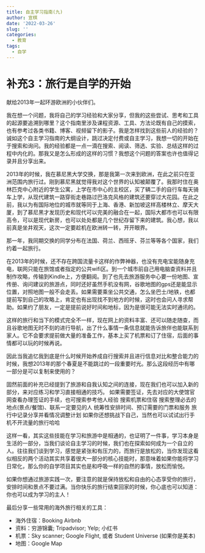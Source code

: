 ```yaml
---
title: 自主学习指南(九)
author: 宣棋
date: '2022-03-26'
slug: ''
categories:
  - 教育
tags:
  - 自学
---
```


# 补充3：旅行是自学的开始

献给2013年一起环游欧洲的小伙伴们。

我在想一个问题，我将自己的学习经验和大家分享，但我的这些尝试、思考和工具的起源要追溯到哪里？这个指南里涉及课程资源、工具、方法论既有自己的摸索，也有参考过各类书籍、博客、视频留下的影子。我是怎样找到这些前人的经验的？诚如这个自主学习指南的大纲设计，跳过决定付费或自主学习，我想一切的开始在于搜索和询问。我的经验都是一点一滴在搜索、阅读、筛选、实验、总结这样的过程中内化的。那我又是怎么形成的这样的习惯？我想这个问题的答案也许也值得记录并且分享出来。

2013年的时候，我在慕尼黑大学交换，那是我第一次来到欧洲，在此之前只在亚洲范围内旅行过。刚到慕尼黑就觉得我对这个世界的认知被颠覆了。我那时住在奥林匹克中心附近的学生公寓，上学在市中心的主校区，买了辆二手的自行车每天骑车上学，从现代建筑一路穿街走巷路过巴洛克风格的建筑还要穿过大花园。在此之前，我以为有国际地位的城市就等同于上海、香港、新加坡这样高楼林立、摩天大厦，到了慕尼黑才发现历史和现代可以完美的融合在一起，国际大都市也可以有限高令，可以是现代新房，也可以处处都是几个世纪存留下来的建筑。我心想，我以前真是坐井观天，这次一定要趁机在欧洲转一转，开开眼界。

那一年，我同期交换的同学分布在法国、荷兰、西班牙、芬兰等等各个国家，我们约着一起旅行。

在2013年的时候，还不存在跨国流量卡这样的作弊神器，也没有充电宝能随身充电，联网只能在旅馆或者指定的公共wifi区。到一个城市前自己用电脑查资料并且制作攻略，传输到Kindle上，方便翻阅。到了也先去旅游服务中心要一份地图、宣传册、询问建议的旅游点，同时还好虽然手机没有网，谷歌地图的gps还是能显示位置，对照地图一般不会走丢。如果需要乘坐公共交通，怎么坐巴士/地铁，也都提前写到自己的攻略上，肯定也有出现找不到地方的时候，这时也会问人寻求帮助。如果约了朋友，一定是提前说好时间和地标，因为是很可能无法实时通讯的。

这样的旅行和当下的模式完全不一样，现在网上的资料丰富、还可以随走随查，而且谷歌地图无时不刻的进行导航，出了什么事情一条信息就能告诉旅伴也能联系到家人。它不会要求提前做大量的准备工作，基本上买了机票和订了住宿，后面的事情都可以玩的时候再说。

因此当我追忆我到底是什么时候开始养成自行搜索并且进行信息对比和整合能力的时候，我想2013年的那个春夏是不能跳过的一段重要时光。那么这段经历中有哪一部分是可以复制来使用的？

固然前面的补充已经提到了旅游和自我认知之间的连接，现在我们也可以加入新的部分，来对应练习和学习直接相通的技巧。
如果需要签证，先去对应的大使馆官网查看办理签证的手续，也可搜索参考他人经验
搜索机票和住宿
搜索整理必去的地点(景点/餐馆)、联系一定要见的人
统筹性安排时间、预订需要的门票和服务
旅行中记录分享并看情况调整计划
如果你还想挑战下自己，当然也可以试试出行手机不开流量的旅行哈哈

这样一看，其实这些技能在学习和旅游中是相通的，也证明了一件事，学习本身是生活的一部分，当我们谈论自主学习的时候，我们也在探索如何成为一个自立的人。往往我们谈到学习，感觉是紧张和有压力的，而旅行是放松的，当你发现这看似相反的两个活动其实共享着很大一部分的核心技能时，那意味着如果你能将学习日常化，那么你的自学项目其实也是和呼吸一样的自然的事情，放松而愉悦。

如果你想通过旅游实践一次，要注意的就是保持放松和自由的心态享受你的旅行，安排时间和景点不要过满。当你快乐的旅行结束回家的时候，你心底也可以知道：你也可以成为学习的主人！

最后分享一些常用的海外旅行相关的工具：
 - 海外住宿：Booking  Airbnb
 - 资料：穷游锦囊; Tripadvisor; Yelp; 小红书
 - 机票：Sky scanner; Google Flight, 或者 Student Universe (如果你是美本)
 - 地图：Google Map
